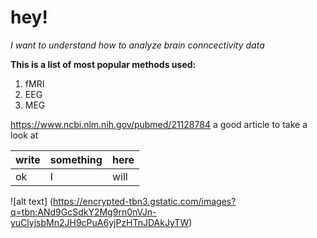 # hey!
*I want to understand how to analyze brain conncectivity data*

**This is a list of most popular methods used:**

1. fMRI
2. EEG
3. MEG

https://www.ncbi.nlm.nih.gov/pubmed/21128784 a good article to take a look at

|write|something|here|
|-----|---------|----|
|ok   |I        |will|
![alt text] (https://encrypted-tbn3.gstatic.com/images?q=tbn:ANd9GcSdkY2Mg9rn0nVJn-yuClyjsbMn2JH9cPuA6yjPzHTnJDAkJyTW)